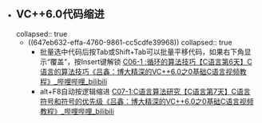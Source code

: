 - ## VC++6.0代码缩进
  collapsed:: true
	- ((647eb632-effa-4760-9861-cc5cdfe39968))
	  collapsed:: true
		- 批量选中代码后按Tab或Shift+Tab可以批量平移代码，如果右下角显示“覆盖”，按Insert键解锁 [C06-1 :循环的算法技巧【C语言第6天】C语言的算法技巧《吕鑫：博大精深的VC++6.0之0基础C语言视频教程》_哔哩哔哩_bilibili](https://www.bilibili.com/video/BV1Wb411U7gh?p=16&vd_source=fc591008a48bd1bb56b8e3ba9a7c2202)
		- alt+F8自动按逻辑缩进 [C07-1:C语言算法研究【C语言第7天】C语言符号和符号的优先级《吕鑫：博大精深的VC++6.0之0基础C语言视频教程》_哔哩哔哩_bilibili](https://www.bilibili.com/video/BV1Wb411U7gh?p=19&spm_id_from=pageDriver&vd_source=fc591008a48bd1bb56b8e3ba9a7c2202)